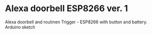 # Alexa doorbell ESP8266 ver. 1
Alexa doorbell and routinen Trigger - ESP8266 with button and battery. Arduino sketch
